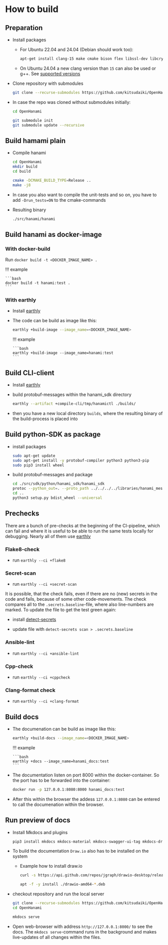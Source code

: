 # How to build

## Preparation

-   Install packages

    -   For Ubuntu 22.04 and 24.04 (Debian should work too):

        ```bash
        apt-get install clang-15 make cmake bison flex libssl-dev libcrypto++-dev libboost-dev nlohmann-json3-dev uuid-dev libsqlite3-dev protobuf-compiler
        ```

    -   On Ubuntu 24.04 a new clang version than `15` can also be used or g++. See
        [supported versions](/#supported-environment)

-   Clone repository with submodules

    ```bash
    git clone --recurse-submodules https://github.com/kitsudaiki/OpenHanami.git
    ```

-   In case the repo was cloned without submodules initially:

    ```bash
    cd OpenHanami

    git submodule init
    git submodule update --recursive
    ```

## Build hamami plain

-   Compile hanami

    ```bash
    cd OpenHanami
    mkdir build
    cd build

    cmake -DCMAKE_BUILD_TYPE=Release ..
    make -j8
    ```

-   In case you also want to compile the unit-tests and so on, you have to add `-Drun_tests=ON` to
    the cmake-commands

-   Resulting binary

    ```bash
    ./src/hanami/hanami
    ```

## Build hanami as docker-image

### With docker-build

Run `docker build -t <DOCKER_IMAGE_NAME> .`

!!! example

    ```bash
    docker build -t hanami:test .
    ```

### With earthly

-   Install [earthly](https://github.com/earthly/earthly)

-   The code can be build as image like this:

    ```bash
    earthly +build-image --image_name=<DOCKER_IMAGE_NAME>
    ```

    !!! example

        ```bash
        earthly +build-image --image_name=hanami:test
        ```

## Build CLI-client

-   Install [earthly](https://github.com/earthly/earthly)

-   build protobuf-messages within the hanami_sdk directory

    ```bash
    earthly --artifact +compile-cli/tmp/hanamictl ./builds/
    ```

-   then you have a new local directory `builds`, where the resulting binary of the build-process is
    placed into

## Build python-SDK as package

-   install packages

    ```bash
    sudo apt-get update
    sudo apt-get install -y protobuf-compiler python3 python3-pip
    sudo pip3 install wheel
    ```

-   build protobuf-messages and package

    ```bash
    cd ./src/sdk/python/hanami_sdk/hanami_sdk
    protoc --python_out=. --proto_path ../../../../libraries/hanami_messages/protobuffers  hanami_messages.proto3
    cd ..
    python3 setup.py bdist_wheel --universal
    ```

## Prechecks

There are a bunch of pre-checks at the beginning of the CI-pipeline, which can fail and where it is
useful to be able to run the same tests locally for debugging. Nearly all of them use
[earthly](https://github.com/earthly/earthly)

### Flake8-check

-   run `earthly --ci +flake8`

### Secret-scan

-   run `earthly --ci +secret-scan`

It is possible, that the check fails, even if there are no (new) secrets in the code and fails,
because of some other code-movements. The check compares all to the `.secrets.baseline`-file, where
also line-numbers are marked. To update the file to get the test green again:

-   install [detect-secrets](https://github.com/Yelp/detect-secrets)

-   update file with `detect-secrets scan > .secrets.baseline`

### Ansible-lint

-   run `earthly --ci +ansible-lint`

### Cpp-check

-   run `earthly --ci +cppcheck`

### Clang-format check

-   run `earthly --ci +clang-format`

## Build docs

-   The documenation can be build as image like this:

    ```bash
    earthly +build-docs --image_name=<DOCKER_IMAGE_NAME>
    ```

    !!! example

        ```bash
        earthly +docs --image_name=hanami_docs:test
        ```

-   The documentation listen on port 8000 within the docker-container. So the port has to be
    forwarded into the container:

    ```bash
    docker run -p 127.0.0.1:8080:8000 hanami_docs:test
    ```

-   After this within the browser the addess `127.0.0.1:8080` can be entered to call the
    documenation within the browser.

## Run preview of docs

-   Install Mkdocs and plugins

    ```bash
    pip3 install mkdocs mkdocs-material mkdocs-swagger-ui-tag mkdocs-drawio-exporter
    ```

-   To build the documentation `Draw.io` also has to be installed on the system

    -   Example how to install draw.io

        ```bash
        curl -s https://api.github.com/repos/jgraph/drawio-desktop/releases/latest | grep browser_download_url | grep "amd64"  | grep "deb" | cut -d "\"" -f 4 | wget -i -

        apt -f -y install ./drawio-amd64-*.deb
        ```

-   checkout repository and run the local server

    ```bash
    git clone --recurse-submodules https://github.com/kitsudaiki/OpenHanami.git
    cd OpenHanami

    mkdocs serve
    ```

-   Open web-browser with address `http://127.0.0.1:8000/` to see the docs. The
    `mkdocs serve`-command runs in the background and makes live-updates of all changes within the
    files.
